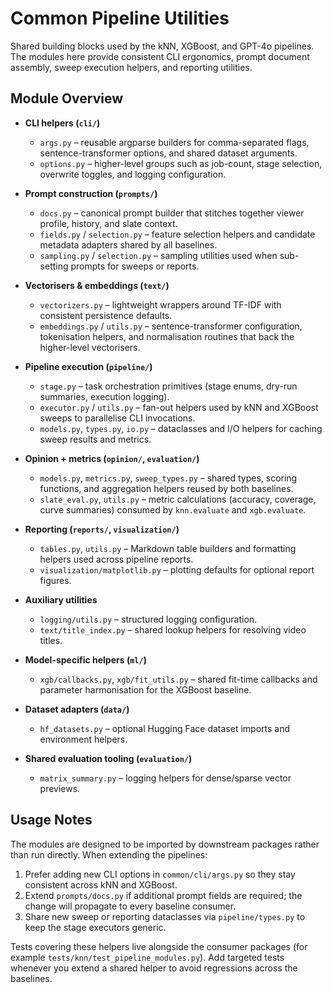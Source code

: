 # Common Pipeline Utilities

Shared building blocks used by the kNN, XGBoost, and GPT-4o pipelines. The
modules here provide consistent CLI ergonomics, prompt document assembly, sweep
execution helpers, and reporting utilities.

## Module Overview

- **CLI helpers (`cli/`)**
  - `args.py` – reusable argparse builders for comma-separated flags,
    sentence-transformer options, and shared dataset arguments.
  - `options.py` – higher-level groups such as job-count, stage selection,
    overwrite toggles, and logging configuration.

- **Prompt construction (`prompts/`)**
  - `docs.py` – canonical prompt builder that stitches together viewer
    profile, history, and slate context.
  - `fields.py` / `selection.py` – feature selection helpers and
    candidate metadata adapters shared by all baselines.
  - `sampling.py` / `selection.py` – sampling utilities used when
    sub-setting prompts for sweeps or reports.

- **Vectorisers & embeddings (`text/`)**
  - `vectorizers.py` – lightweight wrappers around TF-IDF with consistent
    persistence defaults.
  - `embeddings.py` / `utils.py` – sentence-transformer configuration,
    tokenisation helpers, and normalisation routines that back the higher-level
    vectorisers.

- **Pipeline execution (`pipeline/`)**
  - `stage.py` – task orchestration primitives (stage enums, dry-run
    summaries, execution logging).
  - `executor.py` / `utils.py` – fan-out helpers used by kNN
    and XGBoost sweeps to parallelise CLI invocations.
  - `models.py`, `types.py`, `io.py` – dataclasses and
    I/O helpers for caching sweep results and metrics.

- **Opinion + metrics (`opinion/`, `evaluation/`)**
  - `models.py`, `metrics.py`, `sweep_types.py` – shared types,
    scoring functions, and aggregation helpers reused by both baselines.
  - `slate_eval.py`, `utils.py` – metric calculations (accuracy, coverage,
    curve summaries) consumed by `knn.evaluate` and `xgb.evaluate`.

- **Reporting (`reports/`, `visualization/`)**
  - `tables.py`, `utils.py` – Markdown table builders and formatting helpers
    used across pipeline reports.
  - `visualization/matplotlib.py` – plotting defaults for optional report
    figures.

- **Auxiliary utilities**
  - `logging/utils.py` – structured logging configuration.
  - `text/title_index.py` – shared lookup helpers for resolving video titles.

- **Model-specific helpers (`ml/`)**
  - `xgb/callbacks.py`, `xgb/fit_utils.py` – shared fit-time callbacks and
    parameter harmonisation for the XGBoost baseline.


- **Dataset adapters (`data/`)**
  - `hf_datasets.py` – optional Hugging Face dataset imports and environment
    helpers.

- **Shared evaluation tooling (`evaluation/`)**
  - `matrix_summary.py` – logging helpers for dense/sparse vector previews.

## Usage Notes

The modules are designed to be imported by downstream packages rather than run
directly. When extending the pipelines:

1. Prefer adding new CLI options in `common/cli/args.py` so they stay consistent
   across kNN and XGBoost.
2. Extend `prompts/docs.py` if additional prompt fields are required; the change
   will propagate to every baseline consumer.
3. Share new sweep or reporting dataclasses via `pipeline/types.py` to keep the
   stage executors generic.

Tests covering these helpers live alongside the consumer packages (for example
`tests/knn/test_pipeline_modules.py`). Add targeted tests whenever you extend a
shared helper to avoid regressions across the baselines.
